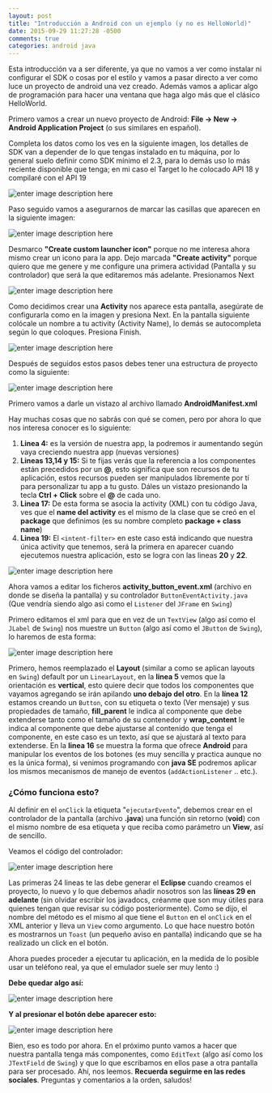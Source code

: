 ```yaml
---
layout: post
title: "Introducción a Android con un ejemplo (y no es HelloWorld)"
date: 2015-09-29 11:27:28 -0500
comments: true
categories: android java
---
```


Esta introducción va a ser diferente, ya que no vamos a ver como instalar ni configurar el SDK o cosas por el estilo y vamos a pasar directo a ver como luce un proyecto de android una vez creado. Además vamos a aplicar algo de programación para hacer una ventana que haga algo más que el clásico HelloWorld.

Primero vamos a crear un nuevo proyecto de Android: **File -> New -> Android Application Project** (o sus similares en español).

Completa los datos como los ves en la siguiente imagen, los detalles de SDK van a depender de lo que tengas instalado en tu máquina, por lo general suelo definir como SDK mínimo el 2.3, para lo demás uso lo más reciente disponible que tenga; en mi caso el Target lo he colocado API 18 y compilaré
con el API 19

![enter image description here](http://4.bp.blogspot.com/-_4-FO8OZOYc/UzMj5-hW6KI/AAAAAAAAAIg/2uUpH37maNY/s1600/button_events_8.PNG)

Paso seguido vamos a asegurarnos de marcar las casillas que aparecen en la siguiente imagen:

![enter image description here](http://1.bp.blogspot.com/-lmkUUXZtaGs/UzMlcdv--JI/AAAAAAAAAJk/zbGNW0bP46M/s1600/button_events_9.PNG)

Desmarco **"Create custom launcher icon"** porque no me interesa ahora mismo crear un icono para la app.
Dejo marcada **"Create activity"** porque quiero que me genere y me configure una primera actividad (Pantalla y su controlador) que será la que editaremos más adelante. Presionamos Next

![enter image description here](http://3.bp.blogspot.com/-kipzblDykgY/UzMlcQzaynI/AAAAAAAAAJ4/qfYQUVlf2cU/s1600/button_events_10.PNG)

Como decidimos crear una **Activity** nos aparece esta pantalla, asegúrate de configurarla como en la imagen y presiona Next. En la pantalla siguiente colócale un nombre a tu activity (Activity Name), lo demás se autocompleta según lo que coloques. Presiona Finish.

![enter image description here](http://1.bp.blogspot.com/-S2ciCbhk_DU/UzMlcbf7flI/AAAAAAAAAJ0/Aas-vdl2PJI/s1600/button_events_11.PNG)

Después de seguidos estos pasos debes tener una estructura de proyecto como la siguiente:

![enter image description here](http://2.bp.blogspot.com/-KIEJi-lTiRA/UzMj8Bw0pCI/AAAAAAAAAI8/_nnl6I874hE/s1600/button_events_3.PNG)

Primero vamos a darle un vistazo al archivo llamado **AndroidManifest.xml**

Hay muchas cosas que no sabrás con qué se comen, pero por ahora lo que nos interesa conocer es lo siguiente:
1.  **Linea 4:** es la versión de nuestra app, la podremos ir aumentando según vaya creciendo nuestra app (nuevas versiones)
2.  **Lineas 13,14 y 15:** Si te fijas verás que la referencia a los componentes están precedidos por un **@**, esto significa que son recursos de tu aplicación, estos recursos pueden ser manipulados libremente por tí para personalizar tu app a tu gusto. Dáles un vistazo presionando la tecla **Ctrl + Click** sobre el **@** de cada uno.
3.  **Linea 17:** De esta forma se asocia la activity (XML) con tu código Java, ves que el **name del activity** es el mismo de la clase que se creó en el **package** que definimos (es su nombre completo **package + class name**)
4.  **Linea 19:** El `<intent-filter>`  en este caso está indicando que nuestra única activity que tenemos, será la primera en aparecer cuando ejecutemos nuestra aplicación, esto se logra con las lineas **20** y **22**.

![enter image description here](http://2.bp.blogspot.com/-RIoA1LMP-RM/UzMoR3HNGnI/AAAAAAAAAKE/4EcrxOlhuXw/s1600/button_events_6.PNG)

Ahora vamos a editar los ficheros **activity_button_event.xml** (archivo en donde se diseña la pantalla) y su controlador `ButtonEventActivity.java` (Que vendría siendo algo asi como el `Listener` del `JFrame` en `Swing`)

Primero editamos el xml para que en vez de un `TextView` (algo así como el `JLabel` de `Swing`) nos muestre un `Button` (algo así como el `JButton` de `Swing`), lo haremos de esta forma:

![enter image description here](http://3.bp.blogspot.com/-P74H8F4n6FY/UzMoR16fKEI/AAAAAAAAAKM/k4jQDWZWqjU/s1600/button_events_4.PNG)

Primero, hemos reemplazado el **Layout** (similar a como se aplican layouts en `Swing`) default por un `LinearLayout`, en la **linea 5** vemos que la orientación es **vertical**, esto quiere decir que todos los componentes que vayamos agregando se irán apilando **uno debajo del otro**.
En la **línea 12** estamos creando un `Button`, con su etiqueta o texto (Ver mensaje) y sus propiedades de tamaño, **fill_parent** le indica al componente que debe extenderse tanto como el tamaño de su contenedor y **wrap_content** le indica al componente que debe ajustarse al contenido que tenga el componente, en este caso es un texto, así que se ajustará al texto para extenderse.
En la **linea 16** se muestra la forma que ofrece **Android** para manipular los eventos de los botones (es muy sencilla y practica aunque no es la única forma), si venimos programando con **java SE** podremos aplicar los mismos mecanismos de manejo de eventos (`addActionListener` .. etc.). 

### ¿Cómo funciona esto?

Al definir en el `onClick` la etiqueta "`ejecutarEvento`", debemos crear en el controlador de la pantalla (archivo **.java**) una función sin retorno (**void**) con el mismo nombre de esa etiqueta y que reciba como parámetro un **View**, así de sencillo.

Veamos el código del controlador:

![enter image description here](http://3.bp.blogspot.com/-MzLU7JGUS9k/UzMoR_kp9DI/AAAAAAAAAKY/QSTIGgZ06yI/s1600/button_events_5.PNG)

Las primeras 24 lineas te las debe generar el **Eclipse** cuando creamos el proyecto, lo nuevo y lo que debemos añadir nosotros son las **líneas 29 en adelante** (sin olvidar escribir los javadocs, créanme que son muy útiles para quienes tengan que revisar su código posteriormente). Como se dijo, el nombre del método es el mismo al que tiene el `Button` en el `onClick` en el XML anterior y lleva un `View` como argumento.
Lo que hace nuestro botón es mostrarnos un `Toast` (un pequeño aviso en pantalla) indicando que se ha realizado un click en el botón.

Ahora puedes proceder a ejecutar tu aplicación, en la medida de lo posible usar un teléfono real, ya que el emulador suele ser muy lento :)

**Debe quedar algo así:**

![enter image description here](http://1.bp.blogspot.com/-lIKGAk40dis/UzMj8I1KvkI/AAAAAAAAAJA/_VeE9Tp-z_M/s1600/button_events_1.png)

**Y al presionar el botón debe aparecer esto:**

![enter image description here](http://3.bp.blogspot.com/-CxQOQQd5SOw/UzMj8cJauyI/AAAAAAAAAI4/kJegpZCGRGU/s1600/button_events_2.png)

Bien, eso es todo por ahora. En el próximo punto vamos a hacer que nuestra pantalla tenga más componentes, como `EditText` (algo así como los `JTextField` de `Swing`) y que lo que escribamos en ellos pase a otra pantalla para ser procesado.
Ahí, nos leemos. **Recuerda seguirme en las redes sociales**. Preguntas y comentarios a la orden, saludos!